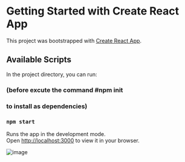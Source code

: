 # Getting Started with Create React App

This project was bootstrapped with [Create React App](https://github.com/facebook/create-react-app).

## Available Scripts

In the project directory, you can run:
### (before excute the command #npm init 
### to install as dependencies)
### `npm start`

Runs the app in the development mode.\
Open [http://localhost:3000](http://localhost:3000) to view it in your browser.

![image](https://user-images.githubusercontent.com/75860878/158652807-3d93ebc1-f74f-43e4-9152-42837142c6da.png)

